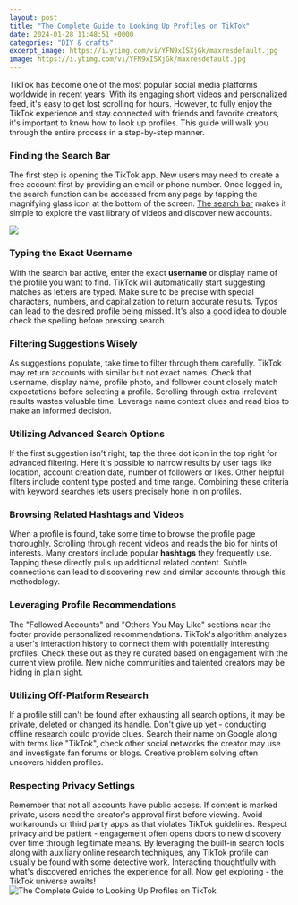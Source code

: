```yaml
---
layout: post
title: "The Complete Guide to Looking Up Profiles on TikTok"
date: 2024-01-28 11:48:51 +0000
categories: "DIY & crafts"
excerpt_image: https://i.ytimg.com/vi/YFN9xISXjGk/maxresdefault.jpg
image: https://i.ytimg.com/vi/YFN9xISXjGk/maxresdefault.jpg
---
```


TikTok has become one of the most popular social media platforms worldwide in recent years. With its engaging short videos and personalized feed, it's easy to get lost scrolling for hours. However, to fully enjoy the TikTok experience and stay connected with friends and favorite creators, it's important to know how to look up profiles. This guide will walk you through the entire process in a step-by-step manner.
### Finding the Search Bar
The first step is opening the TikTok app. New users may need to create a free account first by providing an email or phone number. Once logged in, the search function can be accessed from any page by tapping the magnifying glass icon at the bottom of the screen. [The search bar](https://yt.io.vn/collection/abadie) makes it simple to explore the vast library of videos and discover new accounts.

![](https://tikfreefollowers.com/wp-content/uploads/2020/05/TikTok-Profile-Pictures-1.jpg)
### Typing the Exact Username 
With the search bar active, enter the exact **username** or display name of the profile you want to find. TikTok will automatically start suggesting matches as letters are typed. Make sure to be precise with special characters, numbers, and capitalization to return accurate results. Typos can lead to the desired profile being missed. It's also a good idea to double check the spelling before pressing search.
### Filtering Suggestions Wisely
As suggestions populate, take time to filter through them carefully. TikTok may return accounts with similar but not exact names. Check that username, display name, profile photo, and follower count closely match expectations before selecting a profile. Scrolling through extra irrelevant results wastes valuable time. Leverage name context clues and read bios to make an informed decision.
### Utilizing Advanced Search Options 
If the first suggestion isn't right, tap the three dot icon in the top right for advanced filtering. Here it's possible to narrow results by user tags like location, account creation date, number of followers or likes. Other helpful filters include content type posted and time range. Combining these criteria with keyword searches lets users precisely hone in on profiles.
### Browsing Related Hashtags and Videos
When a profile is found, take some time to browse the profile page thoroughly. Scrolling through recent videos and reads the bio for hints of interests. Many creators include popular **hashtags** they frequently use. Tapping these directly pulls up additional related content. Subtle connections can lead to discovering new and similar accounts through this methodology.
### Leveraging Profile Recommendations 
The "Followed Accounts" and "Others You May Like" sections near the footer provide personalized recommendations. TikTok's algorithm analyzes a user's interaction history to connect them with potentially interesting profiles. Check these out as they're curated based on engagement with the current view profile. New niche communities and talented creators may be hiding in plain sight.
### Utilizing Off-Platform Research 
If a profile still can't be found after exhausting all search options, it may be private, deleted or changed its handle. Don't give up yet - conducting offline research could provide clues. Search their name on Google along with terms like "TikTok", check other social networks the creator may use and investigate fan forums or blogs. Creative problem solving often uncovers hidden profiles.
### Respecting Privacy Settings 
Remember that not all accounts have public access. If content is marked private, users need the creator's approval first before viewing. Avoid workarounds or third party apps as that violates TikTok guidelines. Respect privacy and be patient - engagement often opens doors to new discovery over time through legitimate means.
By leveraging the built-in search tools along with auxiliary online research techniques, any TikTok profile can usually be found with some detective work. Interacting thoughtfully with what's discovered enriches the experience for all. Now get exploring - the TikTok universe awaits!
![The Complete Guide to Looking Up Profiles on TikTok](https://i.ytimg.com/vi/YFN9xISXjGk/maxresdefault.jpg)